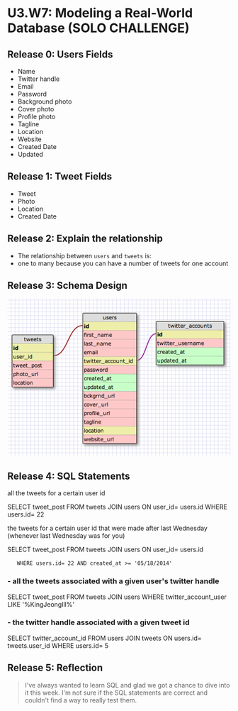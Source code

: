 # U3.W7: Modeling a Real-World Database (SOLO CHALLENGE)

## Release 0: Users Fields
* Name
* Twitter handle
* Email
* Password
* Background photo
* Cover photo
* Profile photo
* Tagline
* Location
* Website
* Created Date
* Updated

## Release 1: Tweet Fields
* Tweet
* Photo
* Location
* Created Date

## Release 2: Explain the relationship
* The relationship between `users` and `tweets` is: 
* one to many because you can have a number of tweets for one account

## Release 3: Schema Design
<img src= "../imgs/twitter_complete.jpg">

## Release 4: SQL Statements
all the tweets for a certain user id
  
  
  SELECT tweet_post FROM tweets JOIN users
    ON user_id= users.id
      WHERE users.id= 22

the tweets for a certain user id that were made after last Wednesday (whenever last Wednesday was for you)


  
   SELECT tweet_post FROM tweets JOIN users
     ON user_id= users.id
     
       WHERE users.id= 22 AND created_at >= '05/18/2014'
       
### - all the tweets associated with a given user's twitter handle
   
   SELECT tweet_post FROM tweets JOIN users
      WHERE twitter_account_user LIKE '%KingJeongIll%' 

### - the twitter handle associated with a given tweet id

   SELECT twitter_account_id FROM users JOIN tweets
     ON users.id= tweets.user_id
       WHERE users.id= 5

## Release 5: Reflection
> I've always wanted to learn SQL and glad we got a chance to dive into it this week. I'm not sure if the SQL statements are correct and couldn't find a way to really test them. 

